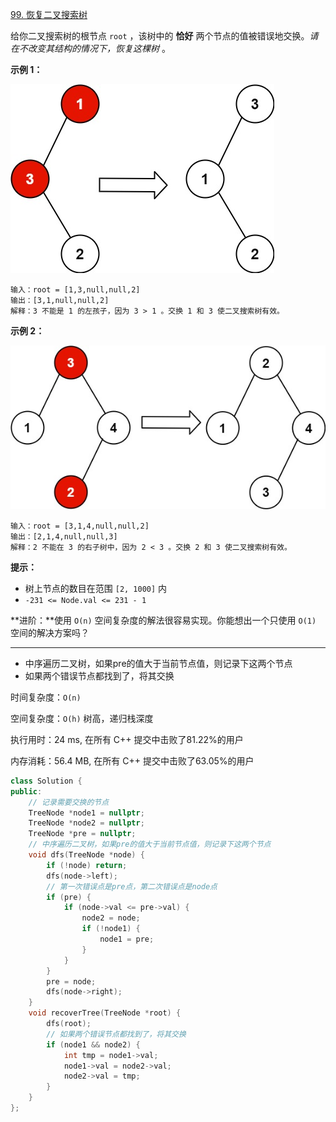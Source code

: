 [99. 恢复二叉搜索树](https://leetcode-cn.com/problems/recover-binary-search-tree/)

给你二叉搜索树的根节点 `root` ，该树中的 **恰好** 两个节点的值被错误地交换。*请在不改变其结构的情况下，恢复这棵树* 。

**示例 1：**

![img](../../img/recover1.jpg)

```
输入：root = [1,3,null,null,2]
输出：[3,1,null,null,2]
解释：3 不能是 1 的左孩子，因为 3 > 1 。交换 1 和 3 使二叉搜索树有效。
```

**示例 2：**

![img](../../img/recover2.jpg)

```
输入：root = [3,1,4,null,null,2]
输出：[2,1,4,null,null,3]
解释：2 不能在 3 的右子树中，因为 2 < 3 。交换 2 和 3 使二叉搜索树有效。
```

**提示：**

- 树上节点的数目在范围 `[2, 1000]` 内
- `-231 <= Node.val <= 231 - 1`

**进阶：**使用 `O(n)` 空间复杂度的解法很容易实现。你能想出一个只使用 `O(1)` 空间的解决方案吗？

---

- 中序遍历二叉树，如果pre的值大于当前节点值，则记录下这两个节点
- 如果两个错误节点都找到了，将其交换

时间复杂度：`O(n)`

空间复杂度：`O(h)` 树高，递归栈深度

执行用时：24 ms, 在所有 C++ 提交中击败了81.22%的用户

内存消耗：56.4 MB, 在所有 C++ 提交中击败了63.05%的用户

```cpp
class Solution {
public:
    // 记录需要交换的节点
    TreeNode *node1 = nullptr;
    TreeNode *node2 = nullptr;
    TreeNode *pre = nullptr;
    // 中序遍历二叉树，如果pre的值大于当前节点值，则记录下这两个节点
    void dfs(TreeNode *node) {
        if (!node) return;
        dfs(node->left);
        // 第一次错误点是pre点，第二次错误点是node点
        if (pre) {
            if (node->val <= pre->val) {
                node2 = node;
                if (!node1) {
                    node1 = pre;
                }
            }
        }
        pre = node;
        dfs(node->right);
    }
    void recoverTree(TreeNode *root) {
        dfs(root);
        // 如果两个错误节点都找到了，将其交换
        if (node1 && node2) {
            int tmp = node1->val;
            node1->val = node2->val;
            node2->val = tmp;
        }
    }
};
```

